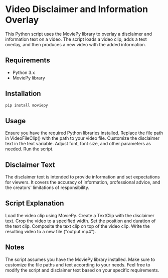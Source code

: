 # Video Disclaimer and Information Overlay

This Python script uses the MoviePy library to overlay a disclaimer and information text on a video. The script loads a video clip, adds a text overlay, and then produces a new video with the added information.

## Requirements
- Python 3.x
- MoviePy library

## Installation
```bash
pip install moviepy

```

## Usage
Ensure you have the required Python libraries installed.
Replace the file path in VideoFileClip() with the path to your video file.
Customize the disclaimer text in the text variable.
Adjust font, font size, and other parameters as needed.
Run the script.
## Disclaimer Text
The disclaimer text is intended to provide information and set expectations for viewers. It covers the accuracy of information, professional advice, and the creators' limitations of responsibility.

## Script Explanation
Load the video clip using MoviePy.
Create a TextClip with the disclaimer text.
Crop the video to a specified width.
Set the position and duration of the text clip.
Composite the text clip on top of the video clip.
Write the resulting video to a new file ("output.mp4").
## Notes
The script assumes you have the MoviePy library installed.
Make sure to customize the file paths and text according to your needs.
Feel free to modify the script and disclaimer text based on your specific requirements.

